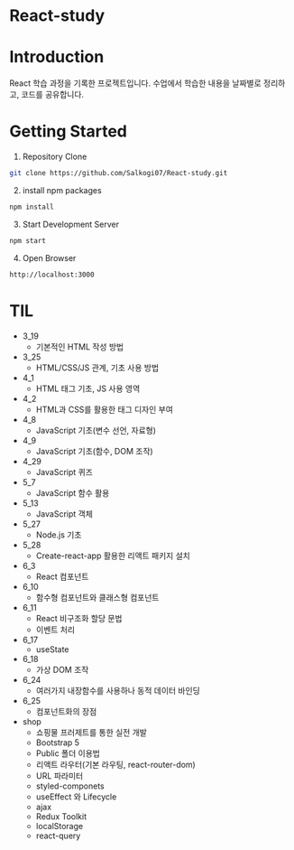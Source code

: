 # React-study

# Introduction
React 학습 과정을 기록한 프로젝트입니다. 수업에서 학습한 내용을 날짜별로 정리하고, 코드를 공유합니다.

# Getting Started
1. Repository Clone
```bash
git clone https://github.com/Salkogi07/React-study.git
```

2. install npm packages
```bash
npm install
```

3. Start Development Server
```bash
npm start
```

4. Open Browser
```bash
http://localhost:3000
```

# TIL
- 3_19
    - 기본적인 HTML 작성 방법
- 3_25
    - HTML/CSS/JS 관계, 기초 사용 방법
- 4_1
    - HTML 태그 기초, JS 사용 영역
- 4_2
    - HTML과 CSS를 활용한 태그 디자인 부여
- 4_8
    - JavaScript 기초(변수 선언, 자료형)
- 4_9
    - JavaScript 기초(함수, DOM 조작)
- 4_29
    - JavaScript 퀴즈
- 5_7
    - JavaScript 함수 활용
- 5_13
    - JavaScript 객체
- 5_27
    - Node.js 기초
- 5_28
    - Create-react-app 활용한 리액트 패키지 설치
- 6_3
    - React 컴포넌트
- 6_10
    - 함수형 컴포넌트와 클래스형 컴포넌트
- 6_11
    - React 비구조화 할당 문법
    - 이벤트 처리
- 6_17
    - useState
- 6_18
    - 가상 DOM 조작
- 6_24
    - 여러가지 내장함수를 사용하나 동적 데이터 바인딩
- 6_25
    - 컴포넌트화의 장점
- shop
  - 쇼핑물 프러제트를 통한 실전 개발
  - Bootstrap 5
  - Public 폴더 이용법
  - 리액트 라우터(기본 라우팅, react-router-dom)
  - URL 파라미터
  - styled-componets
  - useEffect 와 Lifecycle
  - ajax
  - Redux Toolkit
  - localStorage
  - react-query

